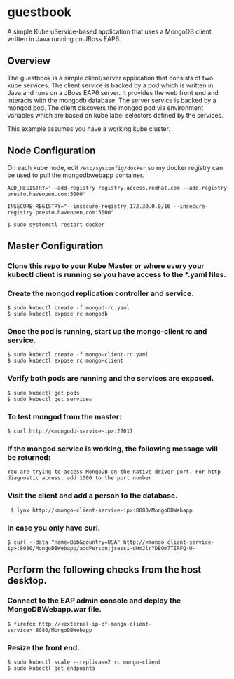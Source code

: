 # guestbook
A simple Kube uService-based application that uses a MongoDB client written in Java running on JBoss EAP6.

## Overview
The guestbook is a simple client/server application that consists of two kube
services. The client service is backed by a pod which is written in Java
and runs on a JBoss EAP6 server. It provides the web front end and interacts
with the mongodb database.  The server service is backed by a mongod pod.  The
client discovers the mongod pod via environment variables which are based on
kube label selectors defined by the services.

This example assumes you have a working kube cluster.

## Node Configuration
On each kube node, edit `/etc/sysconfig/docker` so my docker registry can be used to pull the mongodbwebapp container.

`ADD_REGISTRY='--add-registry registry.access.redhat.com --add-registry presto.haveopen.com:5000'`

`INSECURE_REGISTRY="--insecure-registry 172.30.0.0/16 --insecure-registry presto.haveopen.com:5000"`

`$ sudo systemctl restart docker`

## Master Configuration
### Clone this repo to your Kube Master or where every your kubectl client is running so you have access to the *.yaml files.

### Create the mongod replication controller and service.
    $ sudo kubectl create -f mongod-rc.yaml
    $ sudo kubectl expose rc mongodb

### Once the pod is running, start up the mongo-client rc and service.
    $ sudo kubectl create -f mongo-client-rc.yaml
    $ sudo kubectl expose rc mongo-client

### Verify both pods are running and the services are exposed.
    $ sudo kubectl get pods
    $ sudo kubectl get services

### To test mongod from the master:

    $ curl http://<mongodb-service-ip>:27017

### If the mongod service is working, the following message will be returned:

    You are trying to access MongoDB on the native driver port. For http 
    diagnostic access, add 1000 to the port number.

### Visit the client and add a person to the database.

     $ lynx http://<mongo-client-service-ip>:8080/MongoDBWebapp

### In case you only have curl.

`$ curl --data "name=Bob&country=USA" http://<mongo_client-service-ip>:8080/MongoDBWebapp/addPerson;jsessi-dHmJlrYDBOm7TIRFQ-U-`

## Perform the following checks from the host desktop.
### Connect to the EAP admin console and deploy the MongoDBWebapp.war file.

    $ firefox http://<external-ip-of-mongo-client-service>:8080/MongoDBWebapp

### Resize the front end.

    $ sudo kubectl scale --replicas=2 rc mongo-client
    $ sudo kubectl get endpoints
